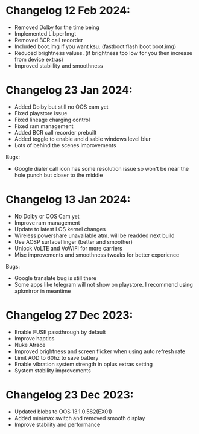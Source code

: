 # Changelog 12 Feb 2024:
- Removed Dolby for the time being
- Implemented Libperfmgt
- Removed BCR call recorder
- Included boot.img if you want ksu. (fastboot flash boot boot.img)
- Reduced brightness values. (if brightness too low for you then increase from device extras)
- Improved stabillity and smoothness

# Changelog 23 Jan 2024:
- Added Dolby but still no OOS cam yet
- Fixed playstore issue
- Fixed lineage charging control
- Fixed ram management
- Added BCR call recorder prebuilt
- Added toggle to enable and disable windows level blur
- Lots of behind the scenes improvements

Bugs: 
- Google dialer call icon has some resolution issue so won't be near the hole punch but closer to the middle

# Changelog 13 Jan 2024:
- No Dolby or OOS Cam yet
- Improve ram management
- Update to latest LOS kernel changes
- Wireless powershare unavailable atm. will be readded next build
- Use AOSP surfaceflinger (better and smoother)
- Unlock VoLTE and VoWIFI for more carriers
- Misc improvements and smoothness tweaks for better experience

Bugs:
- Google translate bug is still there
- Some apps like telegram will not show on playstore. I recommend using apkmirror in meantime

# Changelog 27 Dec 2023:
- Enable FUSE passthrough by default
- Improve haptics
- Nuke Atrace
- Improved brightness and screen flicker when using auto refresh rate
- Limit AOD to 60hz to save battery
- Enable vibration system strength in oplus extras setting
- System stability improvements

# Changelog 23 Dec 2023:
- Updated blobs to OOS 13.1.0.582(EX01)
- Added min/max switch and removed smooth display
- Improve stability and performance
